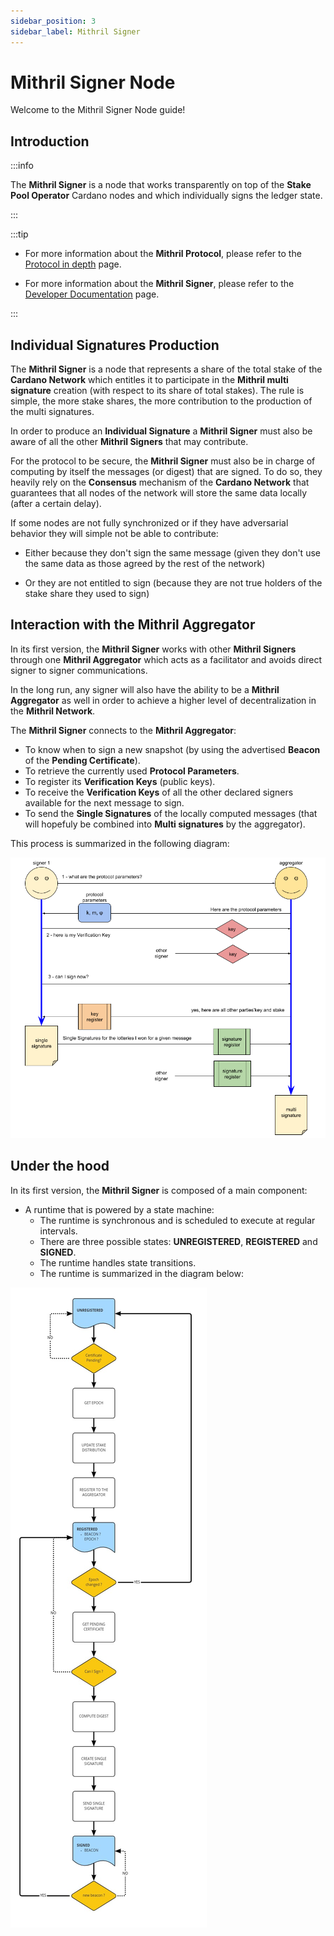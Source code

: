 ```yaml
---
sidebar_position: 3
sidebar_label: Mithril Signer
---
```


# Mithril Signer Node

Welcome to the Mithril Signer Node guide!

## Introduction

:::info

The **Mithril Signer** is a node that works transparently on top of the **Stake Pool Operator** Cardano nodes and which individually signs the ledger state.

:::

:::tip

* For more information about the **Mithril Protocol**, please refer to the [Protocol in depth](../mithril-protocol/protocol.md) page.

* For more information about the **Mithril Signer**, please refer to the [Developer Documentation](../../manual/developer-docs/nodes/mithril-signer.md) page.

:::

## Individual Signatures Production

The **Mithril Signer** is a node that represents a share of the total stake of the **Cardano Network** which entitles it to participate in the **Mithril multi signature** creation (with respect to its share of total stakes). The rule is simple, the more stake shares, the more contribution to the production of the multi signatures.

In order to produce an **Individual Signature** a **Mithril Signer** must also be aware of all the other **Mithril Signers** that may contribute.

For the protocol to be secure, the **Mithril Signer** must also be in charge of computing by itself the messages (or digest) that are signed. To do so, they heavily rely on the **Consensus** mechanism of the **Cardano Network** that guarantees that all nodes of the network will store the same data locally (after a certain delay).

If some nodes are not fully synchronized or if they have adversarial behavior they will simple not be able to contribute:
  
* Either because they don't sign the same message (given they don't use the same data as those agreed by the rest of the network)

* Or they are not entitled to sign (because they are not true holders of the stake share they used to sign)

## Interaction with the Mithril Aggregator

In its first version, the **Mithril Signer** works with other **Mithril Signers** through one **Mithril Aggregator** which acts as a facilitator and avoids direct signer to signer communications.

In the long run, any signer will also have the ability to be a **Mithril Aggregator** as well in order to achieve a higher level of decentralization in the **Mithril Network**.

The **Mithril Signer** connects to the **Mithril Aggregator**:

* To know when to sign a new snapshot (by using the advertised **Beacon** of the **Pending Certificate**).
* To retrieve the currently used **Protocol Parameters**.
* To register its **Verification Keys** (public keys).
* To receive the **Verification Keys** of all the other declared signers available for the next message to sign.
* To send the **Single Signatures** of the locally computed messages (that will hopefuly be combined into **Multi signatures** by the aggregator).

This process is summarized in the following diagram:

![Signer Workflow](images/signer-workflow.png)

## Under the hood

In its first version, the **Mithril Signer** is composed of a main component:

* A runtime that is powered by a state machine:
  * The runtime is synchronous and is scheduled to execute at regular intervals.
  * There are three possible states: **UNREGISTERED**, **REGISTERED** and **SIGNED**.
  * The runtime handles state transitions.
  * The runtime is summarized in the diagram below:

![Signer Runtime](images/signer-runtime.jpg)
